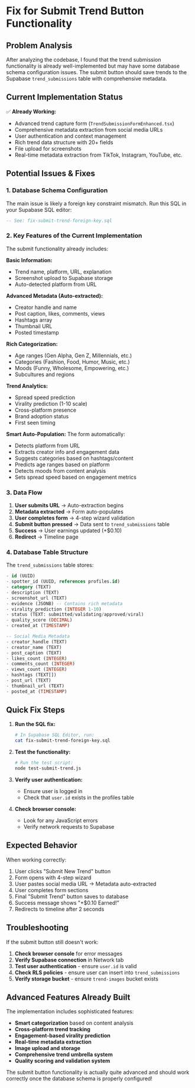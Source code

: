 # Fix for Submit Trend Button Functionality

## Problem Analysis

After analyzing the codebase, I found that the trend submission functionality is already well-implemented but may have some database schema configuration issues. The submit button should save trends to the Supabase `trend_submissions` table with comprehensive metadata.

## Current Implementation Status

✅ **Already Working:**
- Advanced trend capture form (`TrendSubmissionFormEnhanced.tsx`)
- Comprehensive metadata extraction from social media URLs
- User authentication and context management
- Rich trend data structure with 20+ fields
- File upload for screenshots
- Real-time metadata extraction from TikTok, Instagram, YouTube, etc.

## Potential Issues & Fixes

### 1. Database Schema Configuration

The main issue is likely a foreign key constraint mismatch. Run this SQL in your Supabase SQL editor:

```sql
-- See: fix-submit-trend-foreign-key.sql
```

### 2. Key Features of the Current Implementation

The submit functionality already includes:

**Basic Information:**
- Trend name, platform, URL, explanation
- Screenshot upload to Supabase storage
- Auto-detected platform from URL

**Advanced Metadata (Auto-extracted):**
- Creator handle and name
- Post caption, likes, comments, views
- Hashtags array
- Thumbnail URL
- Posted timestamp

**Rich Categorization:**
- Age ranges (Gen Alpha, Gen Z, Millennials, etc.)
- Categories (Fashion, Food, Humor, Music, etc.)
- Moods (Funny, Wholesome, Empowering, etc.)
- Subcultures and regions

**Trend Analytics:**
- Spread speed prediction
- Virality prediction (1-10 scale)
- Cross-platform presence
- Brand adoption status
- First seen timing

**Smart Auto-Population:**
The form automatically:
- Detects platform from URL
- Extracts creator info and engagement data
- Suggests categories based on hashtags/content
- Predicts age ranges based on platform
- Detects moods from content analysis
- Sets spread speed based on engagement metrics

### 3. Data Flow

1. **User submits URL** → Auto-extraction begins
2. **Metadata extracted** → Form auto-populates
3. **User completes form** → 4-step wizard validation
4. **Submit button pressed** → Data sent to `trend_submissions` table
5. **Success** → User earnings updated (+$0.10)
6. **Redirect** → Timeline page

### 4. Database Table Structure

The `trend_submissions` table stores:

```sql
- id (UUID)
- spotter_id (UUID, references profiles.id)
- category (TEXT)
- description (TEXT)
- screenshot_url (TEXT)
- evidence (JSONB) -- Contains rich metadata
- virality_prediction (INTEGER 1-10)
- status (TEXT: submitted/validating/approved/viral)
- quality_score (DECIMAL)
- created_at (TIMESTAMP)

-- Social Media Metadata
- creator_handle (TEXT)
- creator_name (TEXT) 
- post_caption (TEXT)
- likes_count (INTEGER)
- comments_count (INTEGER)
- views_count (INTEGER)
- hashtags (TEXT[])
- post_url (TEXT)
- thumbnail_url (TEXT)
- posted_at (TIMESTAMP)
```

## Quick Fix Steps

1. **Run the SQL fix:**
   ```bash
   # In Supabase SQL Editor, run:
   cat fix-submit-trend-foreign-key.sql
   ```

2. **Test the functionality:**
   ```bash
   # Run the test script:
   node test-submit-trend.js
   ```

3. **Verify user authentication:**
   - Ensure user is logged in
   - Check that `user.id` exists in the profiles table

4. **Check browser console:**
   - Look for any JavaScript errors
   - Verify network requests to Supabase

## Expected Behavior

When working correctly:

1. User clicks "Submit New Trend" button
2. Form opens with 4-step wizard
3. User pastes social media URL → Metadata auto-extracted
4. User completes form sections
5. Final "Submit Trend" button saves to database
6. Success message shows "+$0.10 Earned!"
7. Redirects to timeline after 2 seconds

## Troubleshooting

If the submit button still doesn't work:

1. **Check browser console** for error messages
2. **Verify Supabase connection** in Network tab
3. **Test user authentication** - ensure `user.id` is valid
4. **Check RLS policies** - ensure user can insert into `trend_submissions`
5. **Verify storage bucket** - ensure `trend-images` bucket exists

## Advanced Features Already Built

The implementation includes sophisticated features:

- **Smart categorization** based on content analysis
- **Cross-platform trend tracking**
- **Engagement-based virality prediction**
- **Real-time metadata extraction**
- **Image upload and storage**
- **Comprehensive trend umbrella system**
- **Quality scoring and validation system**

The submit button functionality is actually quite advanced and should work correctly once the database schema is properly configured!